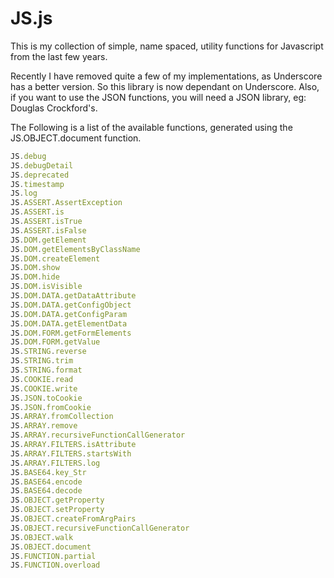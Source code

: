 JS.js
=====

This is my collection of simple, name spaced, utility functions for Javascript from the last few years.

Recently I have removed quite a few of my implementations, as Underscore has a better version.
So this library is now dependant on Underscore.
Also, if you want to use the JSON functions, you will need a JSON library, eg: Douglas Crockford's.

The Following is a list of the available functions, generated using the JS.OBJECT.document function.

```javascript
JS.debug
JS.debugDetail
JS.deprecated
JS.timestamp
JS.log
JS.ASSERT.AssertException
JS.ASSERT.is
JS.ASSERT.isTrue
JS.ASSERT.isFalse
JS.DOM.getElement
JS.DOM.getElementsByClassName
JS.DOM.createElement
JS.DOM.show
JS.DOM.hide
JS.DOM.isVisible
JS.DOM.DATA.getDataAttribute
JS.DOM.DATA.getConfigObject
JS.DOM.DATA.getConfigParam
JS.DOM.DATA.getElementData
JS.DOM.FORM.getFormElements
JS.DOM.FORM.getValue
JS.STRING.reverse
JS.STRING.trim
JS.STRING.format
JS.COOKIE.read
JS.COOKIE.write
JS.JSON.toCookie
JS.JSON.fromCookie
JS.ARRAY.fromCollection
JS.ARRAY.remove
JS.ARRAY.recursiveFunctionCallGenerator
JS.ARRAY.FILTERS.isAttribute
JS.ARRAY.FILTERS.startsWith
JS.ARRAY.FILTERS.log
JS.BASE64.key_Str
JS.BASE64.encode
JS.BASE64.decode
JS.OBJECT.getProperty
JS.OBJECT.setProperty
JS.OBJECT.createFromArgPairs
JS.OBJECT.recursiveFunctionCallGenerator
JS.OBJECT.walk
JS.OBJECT.document
JS.FUNCTION.partial
JS.FUNCTION.overload
```


